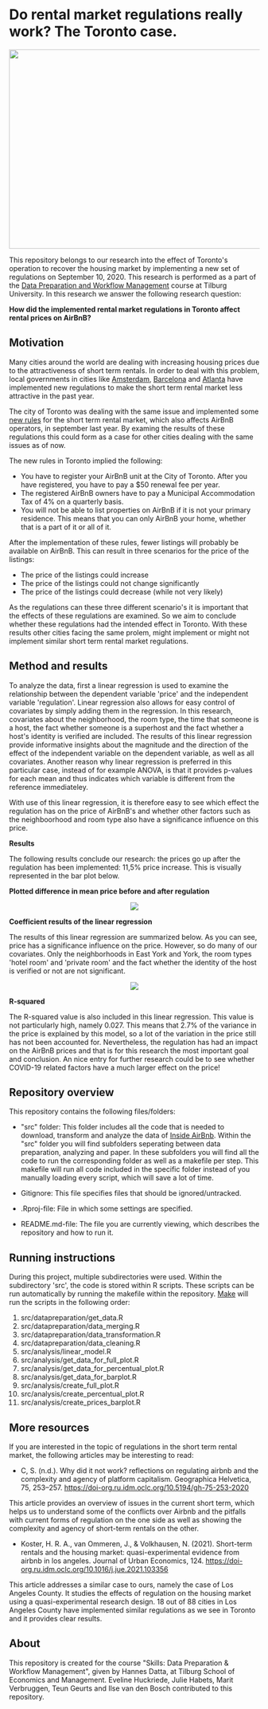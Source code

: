 # Do rental market regulations really work? The Toronto case.

<p align="center">
  <img width="600" height="400" src="https://www.cpomanagement.ca/wp-content/uploads/2020/03/airbnb.jpg">
</p>

This repository belongs to our research into the effect of Toronto's operation to recover the housing market by implementing a new set of regulations on September 10, 2020. This research is performed as a part of the [Data Preparation and Workflow Management](https://dprep.hannesdatta.com) course at Tilburg University. In this research we answer the following research question:


__How did the implemented rental market regulations in Toronto affect rental prices on AirBnB?__

## Motivation

Many cities around the world are dealing with increasing housing prices due to the attractiveness of short term rentals. In order to deal with this problem, local governments in cities like [Amsterdam](https://www.reuters.com/article/us-netherlands-airbnb-amsterdam-idUSKBN2B81NS), [Barcelona](https://www.nytimes.com/2021/09/22/travel/barcelona-airbnb.html) and [Atlanta](https://www.ajc.com/news/atlanta-news/atlanta-delays-new-rules-for-airbnb-other-short-term-rentals/HDTLILUK2NHEPEW5LRABO3Z7FA/) have implemented new regulations to make the short term rental market less attractive in the past year.  

The city of Toronto was dealing with the same issue and implemented some [new rules](https://toronto.citynews.ca/2020/08/25/toronto-introduces-new-rules-for-airbnb-other-short-term-rental-platforms/) for the short term rental market, which also affects AirBnB operators, in september last year. By examing the results of these regulations this could form as a case for other cities dealing with the same issues as of now.

The new rules in Toronto implied the following:
- You have to register your AirBnB unit at the City of Toronto. After you have registered, you have to pay a $50 renewal fee per year. 
- The registered AirBnB owners have to pay a Municipal Accommodation Tax of 4% on a quarterly basis. 
- You will not be able to list properties on AirBnB if it is not your primary residence. This means that you can only AirBnB your home, whether that is a part of it or all of it. 

After the implementation of these rules, fewer listings will probably be available on AirBnB. This can result in three scenarios for the price of the listings: 

- The price of the listings could increase
- The price of the listings could not change significantly
- The price of the listings could decrease (while not very likely)

As the regulations can these three different scenario's it is important that the effects of these regulations are examined. So we aim to conclude whether these regulations had the intended effect in Toronto. With these results other cities facing the same prolem, might implement or might not implement similar short term rental market regulations. 

## Method and results

To analyze the data, first a linear regression is used to examine the relationship between the dependent variable 'price' and the independent variable 'regulation'. Linear regression also allows for easy control of covariates by simply adding them in the regression. In this research, covariates about the neighborhood, the room type, the time that someone is a host, the fact whether someone is a superhost and the fact whether a host's identity is verified are included. The results of this linear regression provide informative insights about the magnitude and the direction of the effect of the independent variable on the dependent variable, as well as all covariates. Another reason why linear regression is preferred in this particular case, instead of for example ANOVA, is that it provides p-values for each mean and thus indicates which variable is different from the reference immediateley.

With use of this linear regression, it is therefore easy to see which effect the regulation has on the price of AirBnB's and whether other factors such as the neighboorhood and room type also have a significance influence on this price. 

**Results**

The following results conclude our research: the prices go up after the regulation has been implemented: 11,5% price increase. This is visually represented in the bar plot below.

**Plotted difference in mean price before and after regulation**

<p align="center">     
<a href="https://lh3.googleusercontent.com/b4JhyzVsucv7RZRXzTxAKp5NJyrUiwI-F3HcSuZYwaLqLvrgbpOaSJ8eAtFb376aavhNoouJ4-lVi1D2v_N65n89tNXHDbCzCc0g28vsSEiT3x1jv6yIZqpSXvTRaMbw1exWBiE=w2400?source=screenshot.guru"> <img src="https://lh3.googleusercontent.com/b4JhyzVsucv7RZRXzTxAKp5NJyrUiwI-F3HcSuZYwaLqLvrgbpOaSJ8eAtFb376aavhNoouJ4-lVi1D2v_N65n89tNXHDbCzCc0g28vsSEiT3x1jv6yIZqpSXvTRaMbw1exWBiE=w582-h315-p-k" /> </a>
</p>

**Coefficient results of the linear regression**

The results of this linear regression are summarized below. As you can see, price has a significance influence on the price. However, so do many of our covariates. Only the neighborhoods in East York and York, the room types 'hotel room' and 'private room' and the fact whether the identity of the host is verified or not are not significant. 

<p align="center"> 
<a href="https://lh3.googleusercontent.com/u-0UXZTcrejtut4ZaXtVdbKEBT1aW7GsDOTfW72KcJDsoC6m0jh8EZxF83C9Sv77aM0ciE6ouwdt5rAWr1q6JxXXc4hI5Xk193KAL8hX1k5_VYbyuD-TPwyrGhVlsKuQuPyRGjg=w2400?source=screenshot.guru"> <img src="https://lh3.googleusercontent.com/u-0UXZTcrejtut4ZaXtVdbKEBT1aW7GsDOTfW72KcJDsoC6m0jh8EZxF83C9Sv77aM0ciE6ouwdt5rAWr1q6JxXXc4hI5Xk193KAL8hX1k5_VYbyuD-TPwyrGhVlsKuQuPyRGjg=w600-h315-p-k" /> </a>
</p>

**R-squared**

The R-squared value is also included in this linear regression. This value is not particularly high, namely 0.027. This means that 2.7% of the variance in the price is explained by this model, so a lot of the variation in the price still has not been accounted for. Nevertheless, the regulation has had an impact on the AirBnB prices and that is for this research the most important goal and conclusion. An nice entry for further research could be to see whether COVID-19 related factors have a much larger effect on the price!

## Repository overview

This repository contains the following files/folders:

- "src" folder: This folder includes all the code that is needed to download, transform and analyze the data of [Inside AirBnb](http://insideairbnb.com/toronto). Within the "src" folder you will find subfolders seperating between data preparation, analyzing and paper. In these subfolders you will find all the code to run the corresponding folder as well as a makefile per step. This makefile will run all code included in the specific folder instead of you manually loading every script, which will save a lot of time.   

- Gitignore: This file specifies files that should be ignored/untracked.

- .Rproj-file: File in which some settings are specified.

- README.md-file: The file you are currently viewing, which describes the repository and how to run it.


## Running instructions

During this project, multiple subdirectories were used. Within the subdirectory 'src', the code is stored within R scripts. These scripts can be run automatically by running the makefile within the repository. [Make](https://tilburgsciencehub.com/building-blocks/configure-your-computer/automation-and-workflows/make/) will run the scripts in the following order:

1. src/datapreparation/get_data.R
2. src/datapreparation/data_merging.R
3. src/datapreparation/data_transformation.R
4. src/datapreparation/data_cleaning.R
5. src/analysis/linear_model.R
6. src/analysis/get_data_for_full_plot.R
7. src/analysis/get_data_for_percentual_plot.R
8. src/analysis/get_data_for_barplot.R
9. src/analysis/create_full_plot.R
10. src/analysis/create_percentual_plot.R
11. src/analysis/create_prices_barplot.R

## More resources

If you are interested in the topic of regulations in the short term rental market, the following articles may be interesting to read:

- C, S. (n.d.). Why did it not work? reflections on regulating airbnb and the complexity and agency of platform capitalism. Geographica Helvetica, 75, 253–257. https://doi-org.ru.idm.oclc.org/10.5194/gh-75-253-2020

This article provides an overview of issues in the current short term, which helps us to understand some of the conflicts over Airbnb and the pitfalls with current forms of regulation on the one side as well as showing the complexity and agency of short-term rentals on the other.

- Koster, H. R. A., van Ommeren, J., &amp; Volkhausen, N. (2021). Short-term rentals and the housing market: quasi-experimental evidence from airbnb in los angeles. Journal of Urban Economics, 124. https://doi-org.ru.idm.oclc.org/10.1016/j.jue.2021.103356

This article addresses a similar case to ours, namely the case of Los Angeles County. It studies the effects of regulation on the housing market using a quasi-experimental research design. 18 out of 88 cities in Los Angeles County have implemented similar regulations as we see in Toronto and it provides clear results. 

## About

This repository is created for the course "Skills: Data Preparation & Workflow Management", given by Hannes Datta, at Tilburg School of Economics and Management. Eveline Huckriede, Julie Habets, Marit Verbruggen, Teun Geurts and Ilse van den Bosch contributed to this repository.
